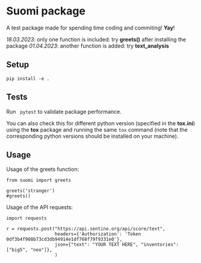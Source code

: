 # Suomi package
A test package made for spending time coding and commiting! **Yay**!

*18.03.2023*: only one function is included: try **greets()** after installing the package
*01.04.2023*: another function is added: try **text_analysis**

## Setup
```pip install -e .```

## Tests
Run ``` pytest``` to validate package performance.

You can also check this for different python version (specified in the **tox.ini**)
using the  **tox** package and running the same ```tox``` command (note that the
corresponding python versions should be installed on your machine).

## Usage

Usage of the greets function:
```
from suomi import greets

greets('stranger')
#greets()

```

Usage of the API requests:
```
import requests

r = requests.post("https://api.sentino.org/api/score/text",
                  headers={'Authorization': 'Token 0df3b4f908b73cd3db94914e1df768f79f9331e0'},
                  json={"text": "YOUR TEXT HERE", "inventories": ["big5", "neo"]},
                  )
```
